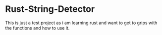 # Rust-String-Detector
This is just a test project as i am learning rust and want to get to grips with the functions and how to use it.
